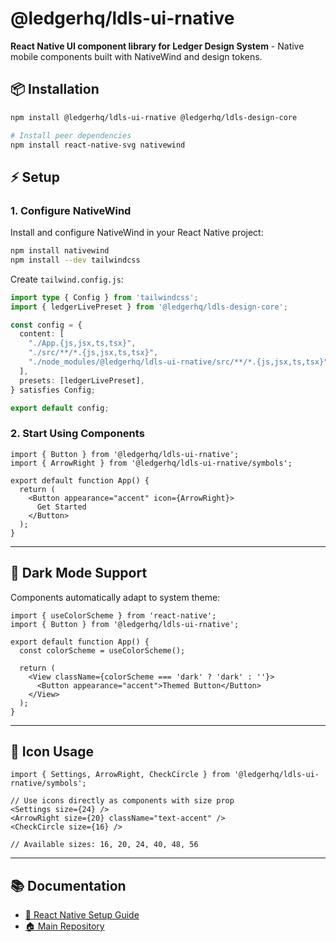 # @ledgerhq/ldls-ui-rnative

**React Native UI component library for Ledger Design System** - Native mobile components built with NativeWind and design tokens.

## 📦 Installation

```bash
npm install @ledgerhq/ldls-ui-rnative @ledgerhq/ldls-design-core

# Install peer dependencies
npm install react-native-svg nativewind
```

## ⚡ Setup

### 1. Configure NativeWind

Install and configure NativeWind in your React Native project:

```bash
npm install nativewind
npm install --dev tailwindcss
```

Create `tailwind.config.js`:

```typescript
import type { Config } from 'tailwindcss';
import { ledgerLivePreset } from '@ledgerhq/ldls-design-core';

const config = {
  content: [
    "./App.{js,jsx,ts,tsx}",
    "./src/**/*.{js,jsx,ts,tsx}",
    "./node_modules/@ledgerhq/ldls-ui-rnative/src/**/*.{js,jsx,ts,tsx}"
  ],
  presets: [ledgerLivePreset],
} satisfies Config;

export default config;
```

### 2. Start Using Components

```tsx
import { Button } from '@ledgerhq/ldls-ui-rnative';
import { ArrowRight } from '@ledgerhq/ldls-ui-rnative/symbols';

export default function App() {
  return (
    <Button appearance="accent" icon={ArrowRight}>
      Get Started
    </Button>
  );
}
```

---

## 🎨 Dark Mode Support

Components automatically adapt to system theme:

```tsx
import { useColorScheme } from 'react-native';
import { Button } from '@ledgerhq/ldls-ui-rnative';

export default function App() {
  const colorScheme = useColorScheme();

  return (
    <View className={colorScheme === 'dark' ? 'dark' : ''}>
      <Button appearance="accent">Themed Button</Button>
    </View>
  );
}
```

---

## 🔧 Icon Usage

```tsx
import { Settings, ArrowRight, CheckCircle } from '@ledgerhq/ldls-ui-rnative/symbols';

// Use icons directly as components with size prop
<Settings size={24} />
<ArrowRight size={20} className="text-accent" />
<CheckCircle size={16} />

// Available sizes: 16, 20, 24, 40, 48, 56
```

---

## 📚 Documentation

- [📱 React Native Setup Guide](https://nativewind.dev/getting-started/react-native)
- [🏠 Main Repository](https://github.com/LedgerHQ/ldls)
